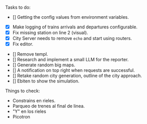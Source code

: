 Tasks to do:

- [] Getting the config values from environment variables.
- [x] Make logging of trains arrivals and departures configurable.
- [x] Fix missing station on line 2 (visual).
- [x] City Server needs to remove `echo` and start using routers.
- [x] Fix editor.
- [] Remove templ.
- [] Research and implement a small LLM for the reporter.
- [] Generate random big maps.
- [] A notification on top right when requests are successful.
- [] Retake random city generation, outline of the city approach.
- [] Ebiten to show the simulation.

Things to check:

- Constrains en rieles.
- Parqueo de trenes al final de linea.
- "Y" en los rieles
- Picotron

